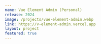 ```yaml
---
name: Vue Element Admin (Personal)
release: 2024
image: /projects/vue-element-admin.webp
link: https://v-element-admin.vercel.app
layout: project
featured: true
---
```

